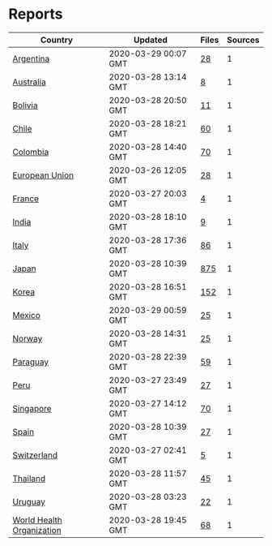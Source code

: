 # Reports

| Country | Updated | Files | Sources |
| --- | --- | --- | --- |
| [Argentina](ar/README.md) | 2020-03-29 00:07 GMT | [28](ar/README.md) | 1 |
| [Australia](au/README.md) | 2020-03-28 13:14 GMT | [8](au/README.md) | 1 |
| [Bolivia](bo/README.md) | 2020-03-28 20:50 GMT | [11](bo/README.md) | 1 |
| [Chile](cl/README.md) | 2020-03-28 18:21 GMT | [60](cl/README.md) | 1 |
| [Colombia](co/README.md) | 2020-03-28 14:40 GMT | [70](co/README.md) | 1 |
| [European Union](eu/README.md) | 2020-03-26 12:05 GMT | [28](eu/README.md) | 1 |
| [France](fr/README.md) | 2020-03-27 20:03 GMT | [4](fr/README.md) | 1 |
| [India](in/README.md) | 2020-03-28 18:10 GMT | [9](in/README.md) | 1 |
| [Italy](it/README.md) | 2020-03-28 17:36 GMT | [86](it/README.md) | 1 |
| [Japan](jp/README.md) | 2020-03-28 10:39 GMT | [875](jp/README.md) | 1 |
| [Korea](kr/README.md) | 2020-03-28 16:51 GMT | [152](kr/README.md) | 1 |
| [Mexico](mx/README.md) | 2020-03-29 00:59 GMT | [25](mx/README.md) | 1 |
| [Norway](no/README.md) | 2020-03-28 14:31 GMT | [25](no/README.md) | 1 |
| [Paraguay](py/README.md) | 2020-03-28 22:39 GMT | [59](py/README.md) | 1 |
| [Peru](pe/README.md) | 2020-03-27 23:49 GMT | [27](pe/README.md) | 1 |
| [Singapore](sg/README.md) | 2020-03-27 14:12 GMT | [70](sg/README.md) | 1 |
| [Spain](es/README.md) | 2020-03-28 10:39 GMT | [27](es/README.md) | 1 |
| [Switzerland](ch/README.md) | 2020-03-27 02:41 GMT | [5](ch/README.md) | 1 |
| [Thailand](th/README.md) | 2020-03-28 11:57 GMT | [45](th/README.md) | 1 |
| [Uruguay](uy/README.md) | 2020-03-28 03:23 GMT | [22](uy/README.md) | 1 |
| [World Health Organization](who/README.md) | 2020-03-28 19:45 GMT | [68](who/README.md) | 1 |
